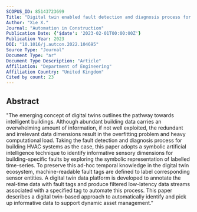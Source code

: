 ```yaml
---
SCOPUS_ID: 85143723699
Title: "Digital twin enabled fault detection and diagnosis process for building HVAC systems"
Author: "Xie X."
Journal: "Automation in Construction"
Publication Date: {'$date': '2023-02-01T00:00:00Z'}
Publication Year: 2023
DOI: "10.1016/j.autcon.2022.104695"
Source Type: "Journal"
Document Type: "ar"
Document Type Description: "Article"
Affiliation: "Department of Engineering"
Affiliation Country: "United Kingdom"
Cited by count: 23
---
```


## Abstract
"The emerging concept of digital twins outlines the pathway towards intelligent buildings. Although abundant building data carries an overwhelming amount of information, if not well exploited, the redundant and irrelevant data dimensions result in the overfitting problem and heavy computational load. Taking the fault detection and diagnosis process for building HVAC systems as the case, this paper adopts a symbolic artificial intelligence technique to identify informative sensory dimensions for building-specific faults by exploring the symbolic representation of labelled time-series. To preserve this ad-hoc temporal knowledge in the digital twin ecosystem, machine-readable fault tags are defined to label corresponding sensor entities. A digital twin data platform is developed to annotate the real-time data with fault tags and produce filtered low-latency data streams associated with a specified tag to automate this process. This paper describes a digital twin-based approach to automatically identify and pick up informative data to support dynamic asset management."
